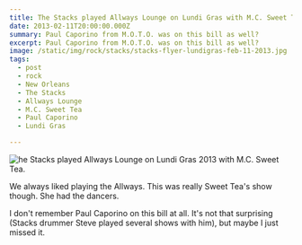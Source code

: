 ```yaml
---
title: The Stacks played Allways Lounge on Lundi Gras with M.C. Sweet Tea.
date: 2013-02-11T20:00:00.000Z
summary: Paul Caporino from M.O.T.O. was on this bill as well?
excerpt: Paul Caporino from M.O.T.O. was on this bill as well?
image: /static/img/rock/stacks/stacks-flyer-lundigras-feb-11-2013.jpg
tags:
  - post
  - rock
  - New Orleans
  - The Stacks
  - Allways Lounge
  - M.C. Sweet Tea
  - Paul Caporino
  - Lundi Gras

---
```


![he Stacks played Allways Lounge on Lundi Gras 2013 with M.C. Sweet Tea.](/static/img/rock/stacks/stacks-flyer-lundigras-feb-11-2013.jpg)

We always liked playing the Allways. This was really Sweet Tea's show though. She had the dancers.

I don't remember Paul Caporino on this bill at all. It's not that surprising (Stacks drummer Steve played several shows with him), but maybe I just missed it.

